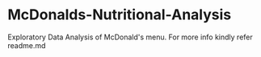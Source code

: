 # McDonalds-Nutritional-Analysis
Exploratory Data Analysis of McDonald's menu. For more info kindly refer readme.md
